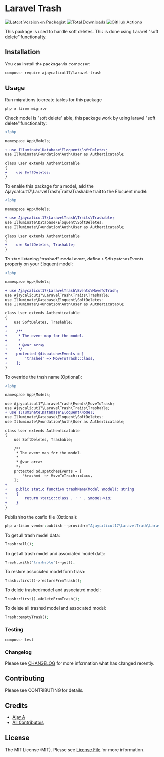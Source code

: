 # Laravel Trash

[![Latest Version on Packagist](https://img.shields.io/packagist/v/ajaycalicut17/laravel-trash.svg?style=flat-square)](https://packagist.org/packages/ajaycalicut17/laravel-trash)
[![Total Downloads](https://img.shields.io/packagist/dt/ajaycalicut17/laravel-trash.svg?style=flat-square)](https://packagist.org/packages/ajaycalicut17/laravel-trash)
![GitHub Actions](https://github.com/ajaycalicut17/laravel-trash/actions/workflows/main.yml/badge.svg)

This package is used to handle soft deletes. This is done using Laravel "soft delete" functionality.

## Installation

You can install the package via composer:

```bash
composer require ajaycalicut17/laravel-trash
```

## Usage

Run migrations to create tables for this package:

```php
php artisan migrate
```

Check model is "soft delete" able, this package work by using laravel "soft delete" functionality:

```diff
<?php

namespace App\Models;

+ use Illuminate\Database\Eloquent\SoftDeletes;
use Illuminate\Foundation\Auth\User as Authenticatable;

class User extends Authenticatable
{
+    use SoftDeletes;
}
```

To enable this package for a model, add the Ajaycalicut17\LaravelTrash\Traits\Trashable trait to the Eloquent model:

```diff
<?php

namespace App\Models;

+ use Ajaycalicut17\LaravelTrash\Traits\Trashable;
use Illuminate\Database\Eloquent\SoftDeletes;
use Illuminate\Foundation\Auth\User as Authenticatable;

class User extends Authenticatable
{
+    use SoftDeletes, Trashable;
}
```

To start listening "trashed" model event, define a $dispatchesEvents property on your Eloquent model:

```diff
<?php

namespace App\Models;

+ use Ajaycalicut17\LaravelTrash\Events\MoveToTrash;
use Ajaycalicut17\LaravelTrash\Traits\Trashable;
use Illuminate\Database\Eloquent\SoftDeletes;
use Illuminate\Foundation\Auth\User as Authenticatable;

class User extends Authenticatable
{
    use SoftDeletes, Trashable;
+
+    /**
+     * The event map for the model.
+     *
+     * @var array
+     */
+    protected $dispatchesEvents = [
+        'trashed' => MoveToTrash::class,
+    ];
}
```

To override the trash name (Optional):

```diff
<?php

namespace App\Models;

use Ajaycalicut17\LaravelTrash\Events\MoveToTrash;
use Ajaycalicut17\LaravelTrash\Traits\Trashable;
+ use Illuminate\Database\Eloquent\Model;
use Illuminate\Database\Eloquent\SoftDeletes;
use Illuminate\Foundation\Auth\User as Authenticatable;

class User extends Authenticatable
{
    use SoftDeletes, Trashable;

    /**
     * The event map for the model.
     *
     * @var array
     */
    protected $dispatchesEvents = [
        'trashed' => MoveToTrash::class,
    ];
+
+    public static function trashName(Model $model): string
+    {
+        return static::class . ' ' . $model->id;
+    }
}
```

Publishing the config file (Optional):

```php
php artisan vendor:publish --provider="Ajaycalicut17\LaravelTrash\LaravelTrashServiceProvider" --tag="config"
```

To get all trash model data:

```php
Trash::all();
```

To get all trash model and associated model data:

```php
Trash::with('trashable')->get();
```

To restore associated model form trash:

```php
Trash::first()->restoreFromTrash();
```

To delete trashed model and associated model:

```php
Trash::first()->deleteFromTrash();
```

To delete all trashed model and associated model:

```php
Trash::emptyTrash();
```

### Testing

```bash
composer test
```

### Changelog

Please see [CHANGELOG](CHANGELOG.md) for more information what has changed recently.

## Contributing

Please see [CONTRIBUTING](CONTRIBUTING.md) for details.

## Credits

-   [Ajay A](https://github.com/ajaycalicut17)
-   [All Contributors](../../contributors)

## License

The MIT License (MIT). Please see [License File](LICENSE.md) for more information.
